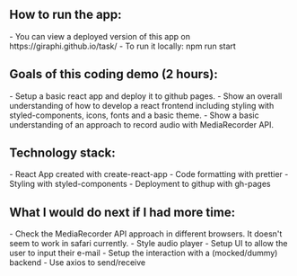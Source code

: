 <h2>How to run the app:</h2>
- You can view a deployed version of this app on https://giraphi.github.io/task/
- To run it locally: npm run start

<h2>Goals of this coding demo (2 hours):</h2>
- Setup a basic react app and deploy it to github pages.
- Show an overall understanding of how to develop a react frontend including styling with styled-components, icons, fonts and a basic theme.
- Show a basic understanding of an approach to record audio with MediaRecorder API.

<h2>Technology stack:</h2>
- React App created with create-react-app
- Code formatting with prettier
- Styling with styled-components
- Deployment to githup with gh-pages

<h2>What I would do next if I had more time:</h2>
- Check the MediaRecorder API approach in different browsers. It doesn't seem to work in safari currently.
- Style audio player
- Setup UI to allow the user to input their e-mail
- Setup the interaction with a (mocked/dummy) backend
- Use axios to send/receive
